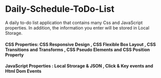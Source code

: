 # Daily-Schedule-ToDo-List
A daily to-do list application that contains many Css and JavaScript properties. In addition, the information you enter will be stored in Local Storage.

#### CSS Properties: CSS Responsive Design , CSS Flexible Box Layout , CSS Transitions and Transforms , CSS Pseudo Elements and CSS Position Property
#### JavaScript Properties : Local Strorage & JSON , Click & Key events and Html Dom Events
